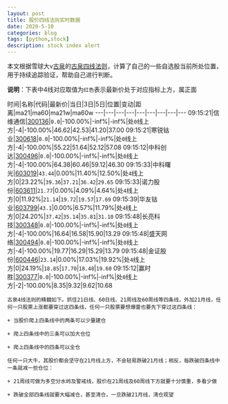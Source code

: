 ```yaml
---
layout: post
title: 股价四线法则实时数据
date: 2020-5-10
categories: blog
tags: [python,stock]
description: stock index alert
---
```



本文根据雪球大v[古泉](https://xueqiu.com/u/7148646888)的[古泉四线法则](https://xueqiu.com/7148646888/130498192)，计算了自己的一些自选股当前所处位置，用于持续追踪验证，帮助自己进行判断。

**说明**：下表中4线对应取值为`红色`表示最新价处于对应指标上方，属正面

时间|名称|代码|最新价|当日|3日|5日|位置|变动|距离|ma21|ma60|ma21w|ma60w
---|---|---|---|---|---|---|---|---
09:15:21|信维通信|[300136](https://xueqiu.com/S/SZ300136)|`0.0`|-100.00%|-inf%|-inf%|处`0`线上方|-4|-100.00%|46.62|42.53|41.20|37.00
09:15:21|寒锐钴业|[300618](https://xueqiu.com/S/SZ300618)|`0.0`|-100.00%|-inf%|-inf%|处`0`线上方|-4|-100.00%|55.22|51.64|52.12|57.08
09:15:12|中科创达|[300496](https://xueqiu.com/S/SZ300496)|`0.0`|-100.00%|-inf%|-inf%|处`0`线上方|-4|-100.00%|64.38|60.46|59.12|46.30
09:15:33|中科曙光|[603019](https://xueqiu.com/S/SH603019)|`43.44`|0.00%|11.40%|12.50%|处`4`线上方|0|23.22%|`39.36`|`37.21`|`36.42`|`29.65`
09:15:33|诺力股份|[603611](https://xueqiu.com/S/SH603611)|`21.77`|0.00%|4.09%|4.64%|处`4`线上方|0|11.92%|`21.14`|`19.72`|`19.57`|`17.69`
09:15:39|华友钴业|[603799](https://xueqiu.com/S/SH603799)|`43.1`|0.00%|6.57%|11.79%|处`4`线上方|0|24.20%|`37.42`|`35.14`|`35.81`|`31.10`
09:15:48|长亮科技|[300348](https://xueqiu.com/S/SZ300348)|`0.0`|-100.00%|-inf%|-inf%|处`0`线上方|-4|-100.00%|16.64|16.58|15.90|13.29
09:15:48|盛天网络|[300494](https://xueqiu.com/S/SZ300494)|`0.0`|-100.00%|-inf%|-inf%|处`0`线上方|-4|-100.00%|19.77|16.29|15.29|13.79
09:15:48|金证股份|[600446](https://xueqiu.com/S/SH600446)|`23.14`|0.00%|17.03%|19.92%|处`4`线上方|0|24.19%|`18.85`|`17.70`|`18.48`|`19.60`
09:15:12|赢时胜|[300377](https://xueqiu.com/S/SZ300377)|`0.0`|-100.00%|-inf%|-inf%|处`0`线上方|-2|-100.00%|8.35|9.32|9.62|10.68

```
古泉4线法则的精髓如下。抓住21日线、60日线、21周线及60周线等四条线，外加21月线，任何一只股票上涨都要穿过这四条线，任何一只股票要想爆雷也要先下穿过这四条线：

+ 当股价爬上四条线中的两条可以少量建仓

+ 爬上四条线中的三条可以加大仓位

+ 爬上四条线中的四条可以全仓

任何一只大牛，其股价都会坚守在21月线上方，不会轻易跌破21月线；相反，每跌破四条线中一条就减一些仓位：

+ 21周线可做为多空分水岭及警戒线，股价在21周线及60周线下方就要十分慎重，多看少做

+ 跌破全部四条线就要大幅减仓，甚至清仓，一旦跌破21月线，清仓观望
```